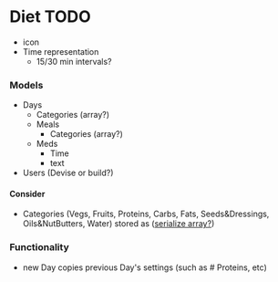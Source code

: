 # Diet TODO

- icon
- Time representation
  - 15/30 min intervals?

### Models

- Days
  - Categories (array?)
  - Meals
    - Categories (array?)
  - Meds
    - Time
    - text
- Users (Devise or build?)

#### Consider
- Categories (Vegs, Fruits, Proteins, Carbs, Fats, Seeds&Dressings, Oils&NutButters, Water) stored as ([serialize array?](https://stackoverflow.com/questions/23340222/how-to-save-array-to-database-in-rails))

### Functionality
- new Day copies previous Day's settings (such as # Proteins, etc)
